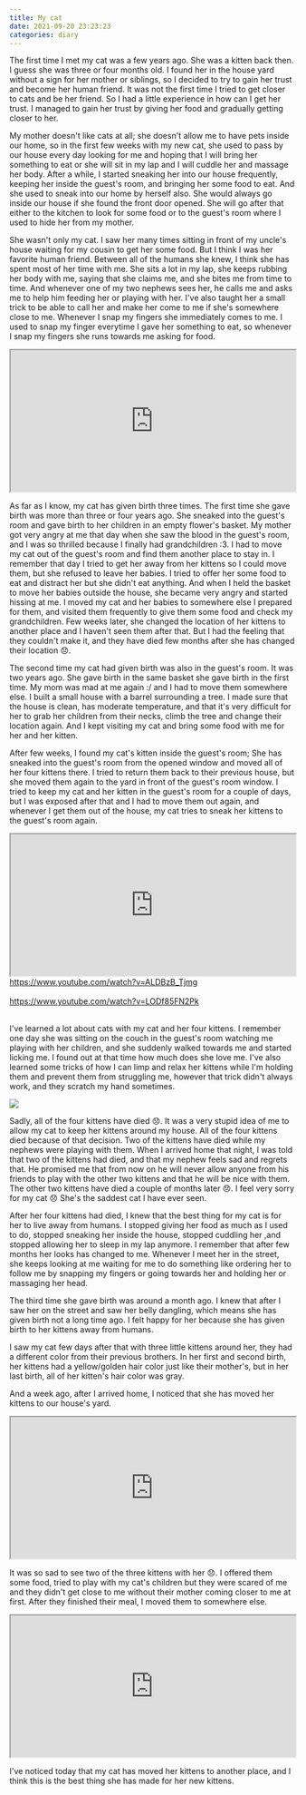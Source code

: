 ```yaml
---
title: My cat
date: 2021-09-20 23:23:23
categories: diary
---
```


The first time I met my cat was a few years ago. She was a kitten back then. I guess she was three or four months old. I found her in the house yard without a sign for her mother or siblings, so I decided to try to gain her trust and become her human friend. It was not the first time I tried to get closer to cats and be her friend. So I had a little experience in how can I get her trust. I managed to gain her trust by giving her food and gradually getting closer to her.

<!--more-->

My mother doesn't like cats at all; she doesn't allow me to have pets inside our home, so in the first few weeks with my new cat, she used to pass by our house every day looking for me and hoping that I will bring her something to eat or she will sit in my lap and I will cuddle her and massage her body. After a while, I started sneaking her into our house frequently, keeping her inside the guest's room, and bringing her some food to eat. And she used to sneak into our home by herself also. She would always go inside our house if she found the front door opened. She will go after that either to the kitchen to look for some food or to the guest's room where I used to hide her from my mother.

She wasn't only my cat. I saw her many times sitting in front of my uncle's house waiting for my cousin to get her some food. But I think I was her favorite human friend. Between all of the humans she knew, I think she has spent most of her time with me. She sits a lot in my lap, she keeps rubbing her body with me, saying that she claims me, and she bites me from time to time. And whenever one of my two nephews sees her, he calls me and asks me to help him feeding her or playing with her. I've also taught her a small trick to be able to call her and make her come to me if she's somewhere close to me. Whenever I snap my fingers she immediately comes to me. I used to snap my finger everytime I gave her something to eat, so whenever I snap my fingers she runs towards me asking for food.

<iframe height="250" src="https://www.youtube.com/embed/K83ZiPpUr9c" style="width:100%;"></iframe>

As far as I know, my cat has given birth three times. The first time she gave birth was more than three or four years ago. She sneaked into the guest's room and gave birth to her children in an empty flower's basket. My mother got very angry at me that day when she saw the blood in the guest's room, and I was so thrilled because I finally had grandchildren :3. I had to move my cat out of the guest's room and find them another place to stay in. I remember that day I tried to get her away from her kittens so I could move them, but she refused to leave her babies. I tried to offer her some food to eat and distract her but she didn't eat anything. And when I held the basket to move her babies outside the house, she became very angry and started hissing at me. I moved my cat and her babies to somewhere else I prepared for them, and visited them frequently to give them some food and check my grandchildren. Few weeks later, she changed the location of her kittens to another place and I haven't seen them after that. But I had the feeling that they couldn't make it, and they have died few months after she has changed their location 😞.

The second time my cat had given birth was also in the guest's room. It was two years ago. She gave birth in the same basket she gave birth in the first time. My mom was mad at me again :/ and I had to move them somewhere else. I built a small house with a barrel surrounding a tree. I made sure that the house is clean, has moderate temperature, and that it's very difficult for her to grab her children from their necks, climb the tree and change their location again. And I kept visiting my cat and bring some food with me for her and her kitten.

After few weeks, I found my cat's kitten inside the guest's room; She has sneaked into the guest's room from the opened window and moved all of her four kittens there. I tried to return them back to their previous house, but she moved them again to the yard in front of the guest's room window. I tried to keep my cat and her kitten in the guest's room for a couple of days, but I was exposed after that and I had to move them out again, and whenever I get them out of the house, my cat tries to sneak her kittens to the guest's room again.

<iframe height="250" src="https://www.youtube.com/embed/nK1C1ns2JTM" style="width:100%;"></iframe>  
<a href="https://www.youtube.com/watch?v=ALDBzB_Tjmg" target="_blank">https://www.youtube.com/watch?v=ALDBzB_Tjmg</a><br/><br/>  
<a href="https://www.youtube.com/watch?v=LODf85FN2Pk" target="_blank">https://www.youtube.com/watch?v=LODf85FN2Pk</a><br/><br/>

I've learned a lot about cats with my cat and her four kittens. I remember one day she was sitting on the couch in the guest's room watching me playing with her children, and she suddenly walked towards me and started licking me. I found out at that time how much does she love me. I've also learned some tricks of how I can limp and relax her kittens while I'm holding them and prevent them from struggling me, however that trick didn't always work, and they scratch my hand sometimes.

![](https://cdn.jsdelivr.net/gh/abozanona/abozanona.me@1.0.4/images/projects/my-cat/my-cat.png)

Sadly, all of the four kittens have died 😞. It was a very stupid idea of me to allow my cat to keep her kittens around my house. All of the four kittens died because of that decision. Two of the kittens have died while my nephews were playing with them. When I arrived home that night, I was told that two of the kittens had died, and that my nephew feels sad and regrets that. He promised me that from now on he will never allow anyone from his friends to play with the other two kittens and that he will be nice with them. The other two kittens have died a couple of months later 😞. I feel very sorry for my cat 😞 She's the saddest cat I have ever seen.

After her four kittens had died, I knew that the best thing for my cat is for her to live away from humans. I stopped giving her food as much as I used to do, stopped sneaking her inside the house, stopped cuddling her ,and stopped allowing her to sleep in my lap anymore. I remember that after few months her looks has changed to me. Whenever I meet her in the street, she keeps looking at me waiting for me to do something like ordering her to follow me by snapping my fingers or going towards her and holding her or massaging her head.

The third time she gave birth was around a month ago. I knew that after I saw her on the street and saw her belly dangling, which means she has given birth not a long time ago. I felt happy for her because she has given birth to her kittens away from humans.

I saw my cat few days after that with three little kittens around her, they had a different color from their previous brothers. In her first and second birth, her kittens had a yellow/golden hair color just like their mother's, but in her last birth, all of her kitten's hair color was gray.

And a week ago, after I arrived home, I noticed that she has moved her kittens to our house's yard.

<iframe height="250" src="https://www.youtube.com/embed/Jgpif1I0NiY" style="width:100%;"></iframe>

It was so sad to see two of the three kittens with her 😞. I offered them some food, tried to play with my cat's children but they were scared of me and they didn't get close to me without their mother coming closer to me at first. After they finished their meal, I moved them to somewhere else.

<iframe height="250" src="https://www.youtube.com/embed/tnvSKN3zoKc" style="width:100%;"></iframe>

I've noticed today that my cat has moved her kittens to another place, and I think this is the best thing she has made for her new kittens.